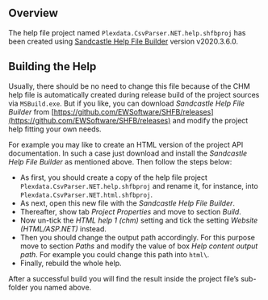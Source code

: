 ## Overview

The help file project named `Plexdata.CsvParser.NET.help.shfbproj` has been created using [Sandcastle Help File Builder](https://ewsoftware.github.io/SHFB/html/bd1ddb51-1c4f-434f-bb1a-ce2135d3a909.htm) version v2020.3.6.0.

## Building the Help

Usually, there should be no need to change this file because of the CHM help file is automatically created during release build of the project sources via `MSBuild.exe`. But if you like, you can download _Sandcastle Help File Builder_ from [https://github.com/EWSoftware/SHFB/releases](https://github.com/EWSoftware/SHFB/releases) and modify the project help fitting your own needs.

For example you may like to create an HTML version of the project API documentation. In such a case just download and install the _Sandcastle Help File Builder_ as mentioned above. Then follow the steps below:

- As first, you should create a copy of the help file project `Plexdata.CsvParser.NET.help.shfbproj` and rename it, for instance, into `Plexdata.CsvParser.NET.html.shfbproj`. 
- As next, open this new file with the _Sandcastle Help File Builder_.
- Thereafter, show tab _Project Properties_ and move to section _Build_. 
- Now un-tick the _HTML help 1 (chm)_ setting and tick the setting _Website (HTML/ASP.NET)_ instead.
- Then you should change the output path accordingly. For this purpose move to section _Paths_ and modify the value of box _Help content output path_. For example you could change this path into `html\`. 
- Finally, rebuild the whole help.

After a successful build you will find the result inside the project file’s sub-folder you named above.
